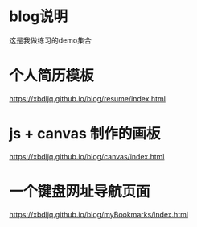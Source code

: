# blog说明
这是我做练习的demo集合

# 个人简历模板
https://xbdljq.github.io/blog/resume/index.html

# js + canvas 制作的画板
https://xbdljq.github.io/blog/canvas/index.html

# 一个键盘网址导航页面
https://xbdljq.github.io/blog/myBookmarks/index.html
